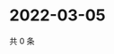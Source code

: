 # 2022-03-05

共 0 条

<!-- BEGIN WEIBO -->
<!-- 最后更新时间 Sat Mar 05 2022 12:14:59 GMT+0800 (China Standard Time) -->

<!-- END WEIBO -->
